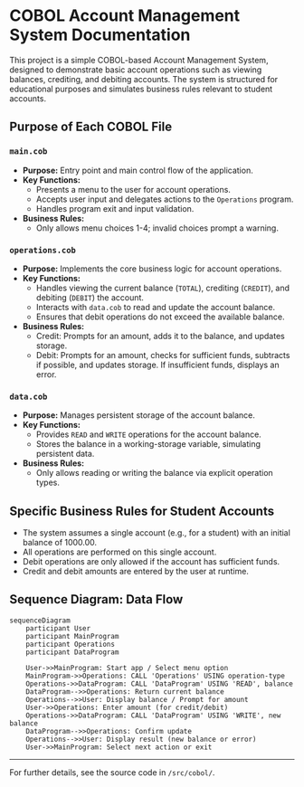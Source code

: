 # COBOL Account Management System Documentation

This project is a simple COBOL-based Account Management System, designed to demonstrate basic account operations such as viewing balances, crediting, and debiting accounts. The system is structured for educational purposes and simulates business rules relevant to student accounts.

## Purpose of Each COBOL File

### `main.cob`
- **Purpose:** Entry point and main control flow of the application.
- **Key Functions:**
  - Presents a menu to the user for account operations.
  - Accepts user input and delegates actions to the `Operations` program.
  - Handles program exit and input validation.
- **Business Rules:**
  - Only allows menu choices 1-4; invalid choices prompt a warning.

### `operations.cob`
- **Purpose:** Implements the core business logic for account operations.
- **Key Functions:**
  - Handles viewing the current balance (`TOTAL`), crediting (`CREDIT`), and debiting (`DEBIT`) the account.
  - Interacts with `data.cob` to read and update the account balance.
  - Ensures that debit operations do not exceed the available balance.
- **Business Rules:**
  - Credit: Prompts for an amount, adds it to the balance, and updates storage.
  - Debit: Prompts for an amount, checks for sufficient funds, subtracts if possible, and updates storage. If insufficient funds, displays an error.

### `data.cob`
- **Purpose:** Manages persistent storage of the account balance.
- **Key Functions:**
  - Provides `READ` and `WRITE` operations for the account balance.
  - Stores the balance in a working-storage variable, simulating persistent data.
- **Business Rules:**
  - Only allows reading or writing the balance via explicit operation types.

## Specific Business Rules for Student Accounts
- The system assumes a single account (e.g., for a student) with an initial balance of 1000.00.
- All operations are performed on this single account.
- Debit operations are only allowed if the account has sufficient funds.
- Credit and debit amounts are entered by the user at runtime.

## Sequence Diagram: Data Flow

```mermaid
sequenceDiagram
    participant User
    participant MainProgram
    participant Operations
    participant DataProgram

    User->>MainProgram: Start app / Select menu option
    MainProgram->>Operations: CALL 'Operations' USING operation-type
    Operations->>DataProgram: CALL 'DataProgram' USING 'READ', balance
    DataProgram-->>Operations: Return current balance
    Operations-->>User: Display balance / Prompt for amount
    User->>Operations: Enter amount (for credit/debit)
    Operations->>DataProgram: CALL 'DataProgram' USING 'WRITE', new balance
    DataProgram-->>Operations: Confirm update
    Operations-->>User: Display result (new balance or error)
    User->>MainProgram: Select next action or exit
```

---
For further details, see the source code in `/src/cobol/`.
